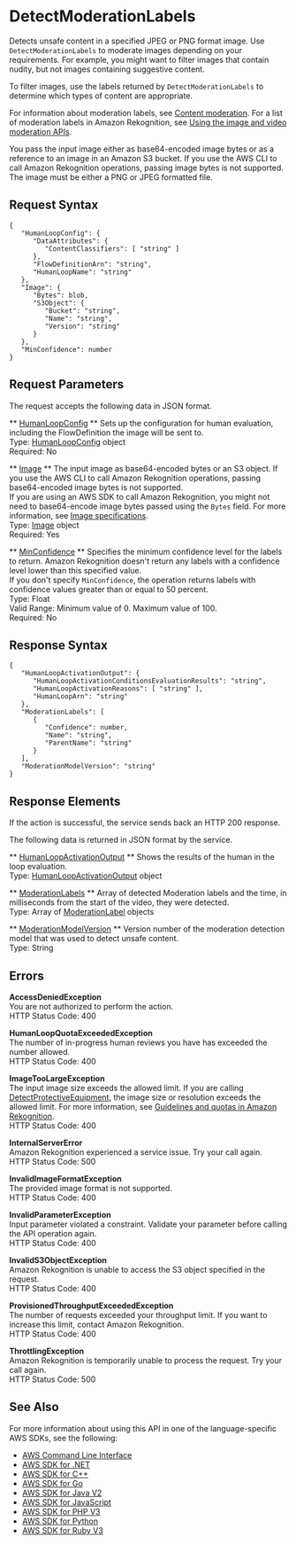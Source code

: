 # DetectModerationLabels<a name="API_DetectModerationLabels"></a>

Detects unsafe content in a specified JPEG or PNG format image\. Use `DetectModerationLabels` to moderate images depending on your requirements\. For example, you might want to filter images that contain nudity, but not images containing suggestive content\.

To filter images, use the labels returned by `DetectModerationLabels` to determine which types of content are appropriate\.

For information about moderation labels, see [Content moderation](moderation.md)\. For a list of moderation labels in Amazon Rekognition, see [Using the image and video moderation APIs](https://docs.aws.amazon.com/rekognition/latest/dg/moderation.html#moderation-api)\.

You pass the input image either as base64\-encoded image bytes or as a reference to an image in an Amazon S3 bucket\. If you use the AWS CLI to call Amazon Rekognition operations, passing image bytes is not supported\. The image must be either a PNG or JPEG formatted file\. 

## Request Syntax<a name="API_DetectModerationLabels_RequestSyntax"></a>

```
{
   "HumanLoopConfig": { 
      "DataAttributes": { 
         "ContentClassifiers": [ "string" ]
      },
      "FlowDefinitionArn": "string",
      "HumanLoopName": "string"
   },
   "Image": { 
      "Bytes": blob,
      "S3Object": { 
         "Bucket": "string",
         "Name": "string",
         "Version": "string"
      }
   },
   "MinConfidence": number
}
```

## Request Parameters<a name="API_DetectModerationLabels_RequestParameters"></a>

The request accepts the following data in JSON format\.

 ** [HumanLoopConfig](#API_DetectModerationLabels_RequestSyntax) **   <a name="rekognition-DetectModerationLabels-request-HumanLoopConfig"></a>
Sets up the configuration for human evaluation, including the FlowDefinition the image will be sent to\.  
Type: [HumanLoopConfig](API_HumanLoopConfig.md) object  
Required: No

 ** [Image](#API_DetectModerationLabels_RequestSyntax) **   <a name="rekognition-DetectModerationLabels-request-Image"></a>
The input image as base64\-encoded bytes or an S3 object\. If you use the AWS CLI to call Amazon Rekognition operations, passing base64\-encoded image bytes is not supported\.   
If you are using an AWS SDK to call Amazon Rekognition, you might not need to base64\-encode image bytes passed using the `Bytes` field\. For more information, see [Image specifications](images-information.md)\.  
Type: [Image](API_Image.md) object  
Required: Yes

 ** [MinConfidence](#API_DetectModerationLabels_RequestSyntax) **   <a name="rekognition-DetectModerationLabels-request-MinConfidence"></a>
Specifies the minimum confidence level for the labels to return\. Amazon Rekognition doesn't return any labels with a confidence level lower than this specified value\.  
If you don't specify `MinConfidence`, the operation returns labels with confidence values greater than or equal to 50 percent\.  
Type: Float  
Valid Range: Minimum value of 0\. Maximum value of 100\.  
Required: No

## Response Syntax<a name="API_DetectModerationLabels_ResponseSyntax"></a>

```
{
   "HumanLoopActivationOutput": { 
      "HumanLoopActivationConditionsEvaluationResults": "string",
      "HumanLoopActivationReasons": [ "string" ],
      "HumanLoopArn": "string"
   },
   "ModerationLabels": [ 
      { 
         "Confidence": number,
         "Name": "string",
         "ParentName": "string"
      }
   ],
   "ModerationModelVersion": "string"
}
```

## Response Elements<a name="API_DetectModerationLabels_ResponseElements"></a>

If the action is successful, the service sends back an HTTP 200 response\.

The following data is returned in JSON format by the service\.

 ** [HumanLoopActivationOutput](#API_DetectModerationLabels_ResponseSyntax) **   <a name="rekognition-DetectModerationLabels-response-HumanLoopActivationOutput"></a>
Shows the results of the human in the loop evaluation\.  
Type: [HumanLoopActivationOutput](API_HumanLoopActivationOutput.md) object

 ** [ModerationLabels](#API_DetectModerationLabels_ResponseSyntax) **   <a name="rekognition-DetectModerationLabels-response-ModerationLabels"></a>
Array of detected Moderation labels and the time, in milliseconds from the start of the video, they were detected\.  
Type: Array of [ModerationLabel](API_ModerationLabel.md) objects

 ** [ModerationModelVersion](#API_DetectModerationLabels_ResponseSyntax) **   <a name="rekognition-DetectModerationLabels-response-ModerationModelVersion"></a>
Version number of the moderation detection model that was used to detect unsafe content\.  
Type: String

## Errors<a name="API_DetectModerationLabels_Errors"></a>

 **AccessDeniedException**   
You are not authorized to perform the action\.  
HTTP Status Code: 400

 **HumanLoopQuotaExceededException**   
The number of in\-progress human reviews you have has exceeded the number allowed\.  
HTTP Status Code: 400

 **ImageTooLargeException**   
The input image size exceeds the allowed limit\. If you are calling [DetectProtectiveEquipment](API_DetectProtectiveEquipment.md), the image size or resolution exceeds the allowed limit\. For more information, see [Guidelines and quotas in Amazon Rekognition](limits.md)\.   
HTTP Status Code: 400

 **InternalServerError**   
Amazon Rekognition experienced a service issue\. Try your call again\.  
HTTP Status Code: 500

 **InvalidImageFormatException**   
The provided image format is not supported\.   
HTTP Status Code: 400

 **InvalidParameterException**   
Input parameter violated a constraint\. Validate your parameter before calling the API operation again\.  
HTTP Status Code: 400

 **InvalidS3ObjectException**   
Amazon Rekognition is unable to access the S3 object specified in the request\.  
HTTP Status Code: 400

 **ProvisionedThroughputExceededException**   
The number of requests exceeded your throughput limit\. If you want to increase this limit, contact Amazon Rekognition\.  
HTTP Status Code: 400

 **ThrottlingException**   
Amazon Rekognition is temporarily unable to process the request\. Try your call again\.  
HTTP Status Code: 500

## See Also<a name="API_DetectModerationLabels_SeeAlso"></a>

For more information about using this API in one of the language\-specific AWS SDKs, see the following:
+  [AWS Command Line Interface](https://docs.aws.amazon.com/goto/aws-cli/rekognition-2016-06-27/DetectModerationLabels) 
+  [AWS SDK for \.NET](https://docs.aws.amazon.com/goto/DotNetSDKV3/rekognition-2016-06-27/DetectModerationLabels) 
+  [AWS SDK for C\+\+](https://docs.aws.amazon.com/goto/SdkForCpp/rekognition-2016-06-27/DetectModerationLabels) 
+  [AWS SDK for Go](https://docs.aws.amazon.com/goto/SdkForGoV1/rekognition-2016-06-27/DetectModerationLabels) 
+  [AWS SDK for Java V2](https://docs.aws.amazon.com/goto/SdkForJavaV2/rekognition-2016-06-27/DetectModerationLabels) 
+  [AWS SDK for JavaScript](https://docs.aws.amazon.com/goto/AWSJavaScriptSDK/rekognition-2016-06-27/DetectModerationLabels) 
+  [AWS SDK for PHP V3](https://docs.aws.amazon.com/goto/SdkForPHPV3/rekognition-2016-06-27/DetectModerationLabels) 
+  [AWS SDK for Python](https://docs.aws.amazon.com/goto/boto3/rekognition-2016-06-27/DetectModerationLabels) 
+  [AWS SDK for Ruby V3](https://docs.aws.amazon.com/goto/SdkForRubyV3/rekognition-2016-06-27/DetectModerationLabels) 